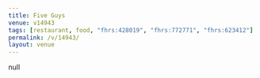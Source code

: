 ```yaml
---
title: Five Guys
venue: v14943
tags: [restaurant, food, "fhrs:428019", "fhrs:772771", "fhrs:623412"]
permalink: /v/14943/
layout: venue
---
```

null
